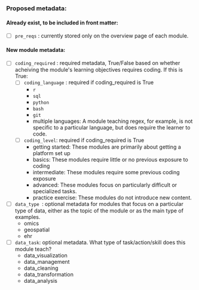 ### Proposed metadata:

#### Already exist, to be included in front matter:
- [ ] `pre_reqs` : currently stored only on the overview page of each module.


#### New module metadata:

- [ ] `coding_required` : required metadata, True/False based on whether acheiving the module's learning objectives requires coding. If this is True: 
  - [ ] `coding_language` : required if coding_required is True
    - `r`
    - `sql`
    - `python`
    - `bash`
    - `git`
    - multiple languages: A module teaching regex, for example, is not specific to a particular language, but does require the learner to code.
  - [ ] `coding_level`: required if coding_required is True
    - getting started: These modules are primarily about getting a platform set up
    - basics: These modules require little or no previous exposure to coding
    - intermediate: These modules require some previous coding exposure
    - advanced: These modules focus on particularly difficult or specialized tasks.
    - practice exercise: These modules do not introduce new content.
- [ ] `data_type `: optional metadata for modules that focus on a particular type of data, either as the topic of the module or as the main type of examples.
  - omics
  - geospatial
  - ehr
- [ ] `data_task`: optional metadata. What type of task/action/skill does this module teach?
  - data_visualization
  - data_management
  - data_cleaning
  - data_transformation
  - data_analysis
 
